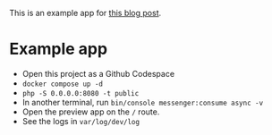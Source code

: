 This is an example app for [this blog post](https://kayneth.dev/blog/symfony-request-id-handler).

# Example app

- Open this project as a Github Codespace
- `docker compose up -d`
- `php -S 0.0.0.0:8080 -t public`
- In another terminal, run `bin/console messenger:consume async -v`
- Open the preview app on the `/` route.
- See the logs in `var/log/dev/log`